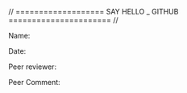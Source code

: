 // =================== SAY HELLO _ GITHUB ====================== //

Name:

Date:

Peer reviewer:

Peer Comment: